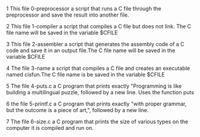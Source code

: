 1 This file 0-preprocessor a script that runs a C file through the preprocessor and save the result into another file.

2 This file 1-compiler a script that compiles a C file but does not link. The C file name will be saved in the variable $CFILE

3 This file 2-assembler a script that generates the assembly code of a C code and save it in an output file.The C file name will be saved in the variable $CFILE

4 The file 3-name a script that compiles a C file and creates an executable named cisfun.The C file name is be saved in the variable $CFILE

5 The file 4-puts.c a C program that prints exactly "Programming is like building a multilingual puzzle, followed by a new line. Uses the function puts

6 the file 5-printf.c a C program that prints exactly "with proper grammar, but the outcome is a piece of art,", followed by a new line. 

7 The file 6-size.c a C program that prints the size of various types on the computer it is compiled and run on.
